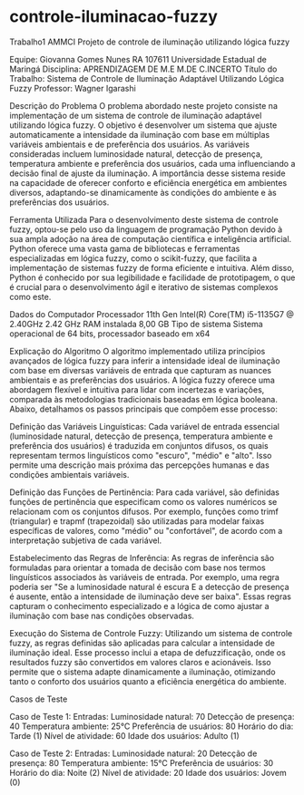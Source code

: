 # controle-iluminacao-fuzzy
Trabalho1 AMMCI Projeto de controle de iluminação utilizando lógica fuzzy


Equipe: Giovanna Gomes Nunes RA 107611
Universidade Estadual de Maringá
Disciplina: APRENDIZAGEM DE M.E M.DE C.INCERTO
Título do Trabalho: Sistema de Controle de Iluminação Adaptável Utilizando Lógica Fuzzy
Professor: Wagner Igarashi


Descrição do Problema
O problema abordado neste projeto consiste na implementação de um sistema de controle de iluminação adaptável utilizando lógica fuzzy. O objetivo é desenvolver um sistema que ajuste automaticamente a intensidade da iluminação com base em múltiplas variáveis ambientais e de preferência dos usuários. As variáveis consideradas incluem luminosidade natural, detecção de presença, temperatura ambiente e preferência dos usuários, cada uma influenciando a decisão final de ajuste da iluminação. A importância desse sistema reside na capacidade de oferecer conforto e eficiência energética em ambientes diversos, adaptando-se dinamicamente às condições do ambiente e às preferências dos usuários.

Ferramenta Utilizada
Para o desenvolvimento deste sistema de controle fuzzy, optou-se pelo uso da linguagem de programação Python devido à sua ampla adoção na área de computação científica e inteligência artificial. Python oferece uma vasta gama de bibliotecas e ferramentas especializadas em lógica fuzzy, como o scikit-fuzzy, que facilita a implementação de sistemas fuzzy de forma eficiente e intuitiva. Além disso, Python é conhecido por sua legibilidade e facilidade de prototipagem, o que é crucial para o desenvolvimento ágil e iterativo de sistemas complexos como este.

Dados do Computador
Processador	11th Gen Intel(R) Core(TM) i5-1135G7 @ 2.40GHz   2.42 GHz
RAM instalada	8,00 GB 
Tipo de sistema	Sistema operacional de 64 bits, processador baseado em x64


Explicação do Algoritmo
O algoritmo implementado utiliza princípios avançados de lógica fuzzy para inferir a intensidade ideal de iluminação com base em diversas variáveis de entrada que capturam as nuances ambientais e as preferências dos usuários. A lógica fuzzy oferece uma abordagem flexível e intuitiva para lidar com incertezas e variações, comparada às metodologias tradicionais baseadas em lógica booleana. Abaixo, detalhamos os passos principais que compõem esse processo:

Definição das Variáveis Linguísticas:
Cada variável de entrada essencial (luminosidade natural, detecção de presença, temperatura ambiente e preferência dos usuários) é traduzida em conjuntos difusos, os quais representam termos linguísticos como "escuro", "médio" e "alto". Isso permite uma descrição mais próxima das percepções humanas e das condições ambientais variáveis.

Definição das Funções de Pertinência:
Para cada variável, são definidas funções de pertinência que especificam como os valores numéricos se relacionam com os conjuntos difusos. Por exemplo, funções como trimf (triangular) e trapmf (trapezoidal) são utilizadas para modelar faixas específicas de valores, como "médio" ou "confortável", de acordo com a interpretação subjetiva de cada variável.

Estabelecimento das Regras de Inferência:
As regras de inferência são formuladas para orientar a tomada de decisão com base nos termos linguísticos associados às variáveis de entrada. Por exemplo, uma regra poderia ser "Se a luminosidade natural é escura E a detecção de presença é ausente, então a intensidade de iluminação deve ser baixa". Essas regras capturam o conhecimento especializado e a lógica de como ajustar a iluminação com base nas condições observadas.

Execução do Sistema de Controle Fuzzy:
Utilizando um sistema de controle fuzzy, as regras definidas são aplicadas para calcular a intensidade de iluminação ideal. Esse processo inclui a etapa de defuzzificação, onde os resultados fuzzy são convertidos em valores claros e acionáveis. Isso permite que o sistema adapte dinamicamente a iluminação, otimizando tanto o conforto dos usuários quanto a eficiência energética do ambiente.

Casos de Teste

Caso de Teste 1:
Entradas:
Luminosidade natural: 70
Detecção de presença: 40
Temperatura ambiente: 25°C
Preferência de usuários: 80
Horário do dia: Tarde (1)
Nível de atividade: 60
Idade dos usuários: Adulto (1)

Caso de Teste 2:
Entradas:
Luminosidade natural: 20
Detecção de presença: 80
Temperatura ambiente: 15°C
Preferência de usuários: 30
Horário do dia: Noite (2)
Nível de atividade: 20
Idade dos usuários: Jovem (0)
